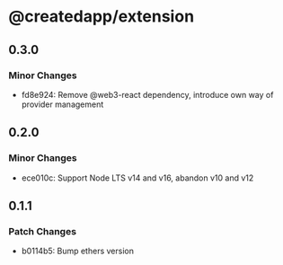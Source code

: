 # @createdapp/extension

## 0.3.0

### Minor Changes

- fd8e924: Remove @web3-react dependency, introduce own way of provider management

## 0.2.0

### Minor Changes

- ece010c: Support Node LTS v14 and v16, abandon v10 and v12

## 0.1.1

### Patch Changes

- b0114b5: Bump ethers version
